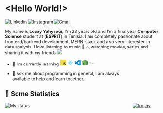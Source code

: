 # <Hello World!>



[![Linkedin](https://img.shields.io/badge/-LinkedIn-blue?style=flat&logo=Linkedin&logoColor=white)](https://www.linkedin.com/in/louay-yahyaoui-esprit/)
[![Instagram](https://img.shields.io/badge/-Instagram-c13584?style=flat&labelColor=c13584&logo=instagram&logoColor=white)](https://www.instagram.com/louayyahyaoui)
[![Gmail](https://img.shields.io/badge/-Gmail-c14438?style=flat&logo=Gmail&logoColor=white)](mailto:louay.yahyaoui@esprit.tn)

 

My name is **Louay Yahyaoui**, I'm 23 years old and I'm a final year  **Computer Science** student at (**ESPRIT**) in Tunisia.
I am completely passionate about frontend/backend development, MERN-stack and also very interested in data analysis. I love listening to music :heartbeat: :notes:, watching movies, series and sharing it with my friends <img height ="20" src= "https://camo.githubusercontent.com/6ba7b982e69849c28d40e15131d5557cd65455a6/68747470733a2f2f6d656469612e67697068792e636f6d2f6d656469612f4c6e516a7057614f4e386e68723231764e572f67697068792e676966" />



- 🌱 I’m currently learning 
<code><img height="20" src="https://raw.githubusercontent.com/github/explore/80688e429a7d4ef2fca1e82350fe8e3517d3494d/topics/javascript/javascript.png"></code>
<code><img height="20" src="https://raw.githubusercontent.com/github/explore/80688e429a7d4ef2fca1e82350fe8e3517d3494d/topics/react/react.png"></code>
<code><img height="20" src="https://raw.githubusercontent.com/github/explore/80688e429a7d4ef2fca1e82350fe8e3517d3494d/topics/visual-studio-code/visual-studio-code.png"></code>
<code><img height="20" src="https://raw.githubusercontent.com/github/explore/80688e429a7d4ef2fca1e82350fe8e3517d3494d/topics/nodejs/nodejs.png"></code>
<code><img height="20" src="https://raw.githubusercontent.com/github/explore/80688e429a7d4ef2fca1e82350fe8e3517d3494d/topics/mongodb/mongodb.png"></code>

- 💬 Ask me about programming in general, I am always <br> available to help and learn together.

## :eyes: Some Statistics

 [![trophy](https://github-profile-trophy.vercel.app/?username=ryo-ma&row=2&column=3)](https://github.com/ryo-ma/github-profile-trophy)
<img title="My status" align="left" heigth="320" width="420" src="https://github-readme-stats.vercel.app/api?username=louayyahyaoui&hide=issues&count_private=true&icon_color=871486&title_color=000000&bg_color=ffffff&show_icons=true)"
/>

